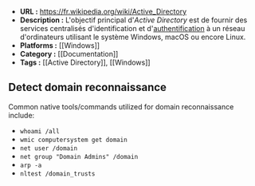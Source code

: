 - **URL :** https://fr.wikipedia.org/wiki/Active_Directory
- **Description :** L'objectif principal d'_Active Directory_ est de fournir des services centralisés d'identification et d'[authentification](https://fr.wikipedia.org/wiki/Authentification "Authentification") à un réseau d'ordinateurs utilisant le système Windows, macOS ou encore Linux.
- **Platforms :** [[Windows]]
- **Category :** [[Documentation]]
- **Tags :** [[Active Directory]], [[Windows]]

## Detect domain reconnaissance

Common native tools/commands utilized for domain reconnaissance include:
- `whoami /all`
- `wmic computersystem get domain`
- `net user /domain`
- `net group "Domain Admins" /domain`
- `arp -a`
- `nltest /domain_trusts`